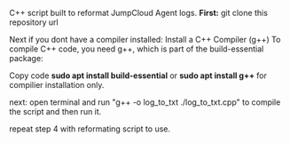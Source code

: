 C++ script built to reformat JumpCloud Agent logs.
<b>First:</b>
git clone this repository url

Next if you dont have a compiler installed:
Install a C++ Compiler (g++)
To compile C++ code, you need g++, which is part of the build-essential package:

Copy code
<b>sudo apt install build-essential</b>
or 
<b> sudo apt install g++</b> for compilier installation only.

next: 
open terminal and run "g++ -o log_to_txt ./log_to_txt.cpp"
to compile the script and then run it.

repeat step 4 with reformating script to use.
